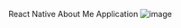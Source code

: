 React Native About Me Application
![image](https://user-images.githubusercontent.com/48934328/189199219-8a1b05ef-c2d1-4963-b139-bc6a17247680.png)

